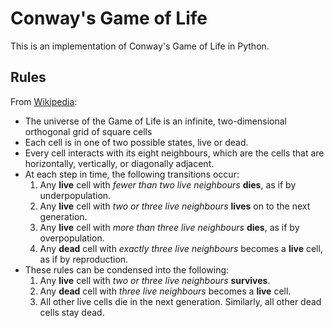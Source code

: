 # Conway's Game of Life
This is an implementation of Conway's Game of Life in Python.

## Rules
From [Wikipedia](https://en.wikipedia.org/wiki/Conway%27s_Game_of_Life):

* The universe of the Game of Life is an infinite, two-dimensional orthogonal grid of square cells
* Each cell is in one of two possible states, live or dead.
* Every cell interacts with its eight neighbours, which are the cells that are horizontally, vertically, or diagonally adjacent.
* At each step in time, the following transitions occur:
    1. Any **live** cell with *fewer than two live neighbours* **dies**, as if by underpopulation.
    2. Any **live** cell with *two or three live neighbours* **lives** on to the next generation.
    3. Any **live** cell with *more than three live neighbours* **dies**, as if by overpopulation.
    4. Any **dead** cell with *exactly three live neighbours* becomes a **live** cell, as if by reproduction.
* These rules can be condensed into the following:
    1. Any **live** cell with *two or three live neighbours* **survives**.
    2. Any **dead** cell with *three live neighbours* becomes a **live** cell.
    3. All other live cells die in the next generation. Similarly, all other dead cells stay dead.

